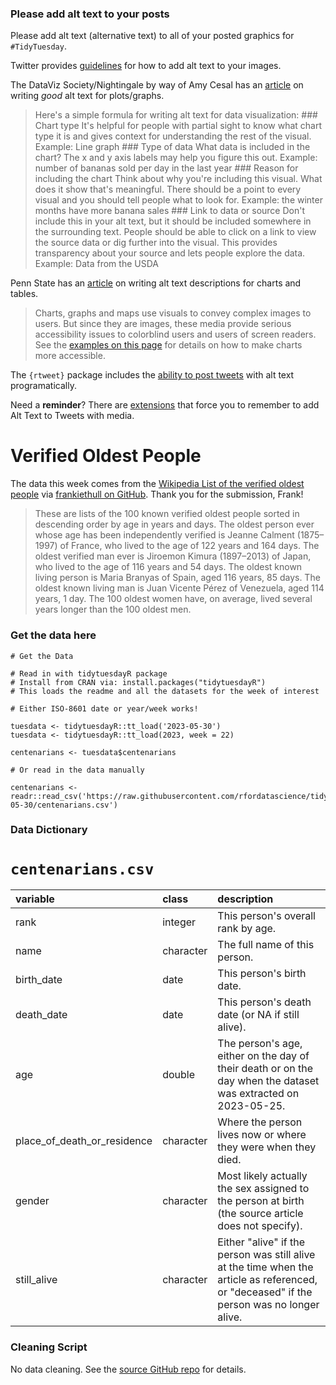 ### Please add alt text to your posts

Please add alt text (alternative text) to all of your posted graphics
for `#TidyTuesday`.

Twitter provides
[guidelines](https://help.twitter.com/en/using-twitter/picture-descriptions)
for how to add alt text to your images.

The DataViz Society/Nightingale by way of Amy Cesal has an
[article](https://medium.com/nightingale/writing-alt-text-for-data-visualization-2a218ef43f81)
on writing *good* alt text for plots/graphs.

> Here's a simple formula for writing alt text for data visualization:
> \### Chart type It's helpful for people with partial sight to know
> what chart type it is and gives context for understanding the rest of
> the visual. Example: Line graph \### Type of data What data is
> included in the chart? The x and y axis labels may help you figure
> this out. Example: number of bananas sold per day in the last year
> \### Reason for including the chart Think about why you're including
> this visual. What does it show that's meaningful. There should be a
> point to every visual and you should tell people what to look for.
> Example: the winter months have more banana sales \### Link to data or
> source Don't include this in your alt text, but it should be included
> somewhere in the surrounding text. People should be able to click on a
> link to view the source data or dig further into the visual. This
> provides transparency about your source and lets people explore the
> data. Example: Data from the USDA

Penn State has an
[article](https://accessibility.psu.edu/images/charts/) on writing alt
text descriptions for charts and tables.

> Charts, graphs and maps use visuals to convey complex images to users.
> But since they are images, these media provide serious accessibility
> issues to colorblind users and users of screen readers. See the
> [examples on this page](https://accessibility.psu.edu/images/charts/)
> for details on how to make charts more accessible.

The `{rtweet}` package includes the [ability to post
tweets](https://docs.ropensci.org/rtweet/reference/post_tweet.html) with
alt text programatically.

Need a **reminder**? There are
[extensions](https://chrome.google.com/webstore/detail/twitter-required-alt-text/fpjlpckbikddocimpfcgaldjghimjiik/related)
that force you to remember to add Alt Text to Tweets with media.

# Verified Oldest People

The data this week comes from the [Wikipedia List of the verified oldest people](https://en.wikipedia.org/wiki/List_of_the_verified_oldest_people) via [frankiethull on GitHub](https://github.com/frankiethull/centenarians). Thank you for the submission, Frank!

> These are lists of the 100 known verified oldest people sorted in descending order by age in years and days. The oldest person ever whose age has been independently verified is Jeanne Calment (1875–1997) of France, who lived to the age of 122 years and 164 days. The oldest verified man ever is Jiroemon Kimura (1897–2013) of Japan, who lived to the age of 116 years and 54 days. The oldest known living person is Maria Branyas of Spain, aged 116 years, 85 days. The oldest known living man is Juan Vicente Pérez of Venezuela, aged 114 years, 1 day. The 100 oldest women have, on average, lived several years longer than the 100 oldest men.

### Get the data here

```{r}
# Get the Data

# Read in with tidytuesdayR package 
# Install from CRAN via: install.packages("tidytuesdayR")
# This loads the readme and all the datasets for the week of interest

# Either ISO-8601 date or year/week works!

tuesdata <- tidytuesdayR::tt_load('2023-05-30')
tuesdata <- tidytuesdayR::tt_load(2023, week = 22)

centenarians <- tuesdata$centenarians

# Or read in the data manually

centenarians <- readr::read_csv('https://raw.githubusercontent.com/rfordatascience/tidytuesday/master/data/2023/2023-05-30/centenarians.csv')

```

### Data Dictionary

# `centenarians.csv`

|variable                    |class     |description                 |
|:---------------------------|:---------|:---------------------------|
|rank                        |integer   |This person's overall rank by age.|
|name                        |character |The full name of this person.|
|birth_date                  |date      |This person's birth date.|
|death_date                  |date      |This person's death date (or NA if still alive).|
|age                         |double   |The person's age, either on the day of their death or on the day when the dataset was extracted on 2023-05-25.|
|place_of_death_or_residence |character |Where the person lives now or where they were when they died.|
|gender                      |character |Most likely actually the sex assigned to the person at birth (the source article does not specify).|
|still_alive                 |character |Either "alive" if the person was still alive at the time when the article as referenced, or "deceased" if the person was no longer alive.|

### Cleaning Script

No data cleaning. See the [source GitHub repo](https://github.com/frankiethull/centenarians) for details.

